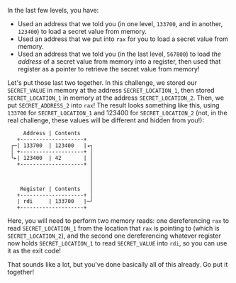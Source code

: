 In the last few levels, you have:

- Used an address that we told you (in one level, `133700`, and in another, `123400`) to load a secret value from memory.
- Used an address that we put into `rax` for you to load a secret value from memory.
- Used an address that we told you (in the last level, `567800`) to load _the address_ of a secret value from memory into a register, then used that register as a pointer to retrieve the secret value from memory!

Let's put those last two together.
In this challenge, we stored our `SECRET_VALUE` in memory at the address `SECRET_LOCATION_1`, then stored `SECRET_LOCATION_1` in memory at the address `SECRET_LOCATION_2`.
Then, we put `SECRET_ADDRESS_2` into `rax`!
The result looks something like this, using `133700` for `SECRET_LOCATION_1` and 123400 for `SECRET_LOCATION_2` (not, in the real challenge, these values will be different and hidden from you!):

```none
     Address | Contents
   +--------------------+
 ┌─| 133700  | 123400   |◂┐
 │ +--------------------+ │
 └▸| 123400  | 42       | │
   +--------------------+ │
                          │
                          │
                          │
    Register | Contents   │
   +--------------------+ │
   | rdi     | 133700   |─┘
   +--------------------+
```

Here, you will need to perform two memory reads: one dereferencing `rax` to read `SECRET_LOCATION_1` from the location that `rax` is pointing to (which is `SECRET_LOCATION_2`), and the second one dereferencing whatever register now holds `SECRET_LOCATION_1` to read `SECRET_VALUE` into `rdi`, so you can use it as the exit code!

That sounds like a lot, but you've done basically all of this already.
Go put it together!
